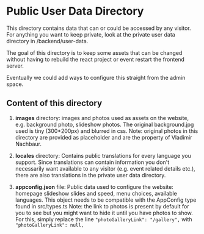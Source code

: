 # Public User Data Directory

This directory contains data that can or could be accessed by any visitor. For anything you want to keep private, look at the private user data directory in /backend/user-data.

The goal of this directory is to keep some assets that can be changed without having to rebuild the react project or event restart the frontend server.

Eventually we could add ways to configure this straight from the admin space.

## Content of this directory

1. **images** directory: images and photos used as assets on the website, e.g. background photo, slideshow photos.
The original background.jpg used is tiny (300*200px) and blurred in css.
Note: original photos in this directory are provided as placeholder and are the property of Vladimir Nachbaur.

2. **locales** directory: Contains public translations for every language you support.
Since translations can contain information you don't necessarily want available to any visitor (e.g. event related details etc.), there are also translations in the private user data directory.

3. **appconfig.json** file: Public data used to configure the website: homepage slideshow slides and speed, menu choices,  available languages.
This object needs to be compatible with the AppConfig type found in src/types.ts
Note: the link to photos is present by default for you to see but you might want to hide it until you have photos to show. For this, simply replace the line
`"photoGalleryLink": "/gallery",`
with
`"photoGalleryLink": null,`
